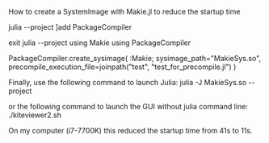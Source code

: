 
How to create a SystemImage with Makie.jl to reduce the startup time

julia --project
]add PackageCompiler

exit
julia --project
using Makie
using PackageCompiler

PackageCompiler.create_sysimage(
    :Makie;
    sysimage_path="MakieSys.so",
    precompile_execution_file=joinpath("test", "test_for_precompile.jl")
)

Finally, use the following command to launch Julia:
julia -J MakieSys.so --project

or the following command to launch the GUI without julia command line:
./kiteviewer2.sh

On my computer (i7-7700K) this reduced the startup time from 41s to 11s.

